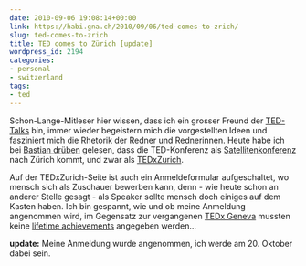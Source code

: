 ```yaml
---
date: 2010-09-06 19:08:14+00:00
link: https://habi.gna.ch/2010/09/06/ted-comes-to-zrich/
slug: ted-comes-to-zrich
title: TED comes to Zürich [update]
wordpress_id: 2194
categories:
- personal
- switzerland
tags:
- ted
---
```


Schon-Lange-Mitleser hier wissen, dass ich ein grosser Freund der [TED-Talks](http://www.ted.com/) bin, immer wieder begeistern mich die vorgestellten Ideen und fasziniert mich die Rhetorik der Redner und Rednerinnen. Heute habe ich bei [Bastian drüben](https://blog.dasrecht.net/2010/09/06/tedxzurich/) gelesen, dass die TED-Konferenz als [Satellitenkonferenz](http://www.ted.com/tedx) nach Zürich kommt, und zwar als [TEDxZurich](http://tedxzurich.com/).




Auf der TEDxZurich-Seite ist auch ein Anmeldeformular aufgeschaltet, wo mensch sich als Zuschauer bewerben kann, denn - wie heute schon an anderer Stelle gesagt - als Speaker sollte mensch doch einiges auf dem Kasten haben. Ich bin gespannt, wie und ob meine Anmeldung angenommen wird, im Gegensatz zur vergangenen [TEDx Geneva](http://www.tedxgeneva.com/) mussten keine [lifetime achievements](https://hymnos.existenz.ch/2009/11/23/selbstreflektion-via-comics/) angegeben werden...




**update:** Meine Anmeldung wurde angenommen, ich werde am 20. Oktober dabei sein.



